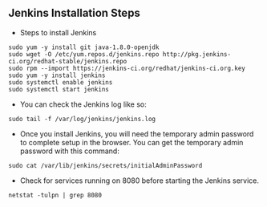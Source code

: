 ## Jenkins Installation Steps

- Steps to install Jenkins
```
sudo yum -y install git java-1.8.0-openjdk
sudo wget -O /etc/yum.repos.d/jenkins.repo http://pkg.jenkins-ci.org/redhat-stable/jenkins.repo
sudo rpm --import https://jenkins-ci.org/redhat/jenkins-ci.org.key
sudo yum -y install jenkins
sudo systemctl enable jenkins
sudo systemctl start jenkins
```

- You can check the Jenkins log like so:

```
sudo tail -f /var/log/jenkins/jenkins.log

```

- Once you install Jenkins, you will need the temporary admin password to complete setup in the browser. You can get the temporary admin password with this command:

```
sudo cat /var/lib/jenkins/secrets/initialAdminPassword
```


- Check for services running on 8080 before starting the Jenkins service.
```
netstat -tulpn | grep 8080
```
